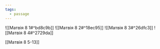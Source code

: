 ```yaml
---
tags:
  - passage
---
```


![[Матвія 8 1#^bd8c9b]]
![[Матвія 8 2#^18ec95]]
![[Матвія 8 3#^26dfc3]]
![[Матвія 8 4#^2729da]]

[[Матвія 8 5-13]]